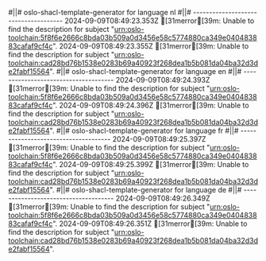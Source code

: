 #||# oslo-shacl-template-generator for language nl
#||# -------------------------------------
2024-09-09T08:49:23.353Z [31merror[39m: Unable to find the description for subject "[urn:oslo-toolchain:5f8f6e2666c8bda03b509a0d3456e58c5774880ca349e040483883cafaf9cf4c](tmp/workspace/report4/doc/applicatieprofiel/vrachtwagenparkeren/ontwerpstandaard/2023-11-30/all-vrachtwagenParkeren-ap.jsonld#L5042)".
2024-09-09T08:49:23.355Z [31merror[39m: Unable to find the description for subject "[urn:oslo-toolchain:cad28bd76b1538e0283b69a40923f268dea1b5b081da04ba32d3de2fabf15564](tmp/workspace/report4/doc/applicatieprofiel/vrachtwagenparkeren/ontwerpstandaard/2023-11-30/all-vrachtwagenParkeren-ap.jsonld#L5061)".
#||# oslo-shacl-template-generator for language en
#||# -------------------------------------
2024-09-09T08:49:24.393Z [31merror[39m: Unable to find the description for subject "[urn:oslo-toolchain:5f8f6e2666c8bda03b509a0d3456e58c5774880ca349e040483883cafaf9cf4c](tmp/workspace/report4/doc/applicatieprofiel/vrachtwagenparkeren/ontwerpstandaard/2023-11-30/all-vrachtwagenParkeren-ap.jsonld#L5042)".
2024-09-09T08:49:24.396Z [31merror[39m: Unable to find the description for subject "[urn:oslo-toolchain:cad28bd76b1538e0283b69a40923f268dea1b5b081da04ba32d3de2fabf15564](tmp/workspace/report4/doc/applicatieprofiel/vrachtwagenparkeren/ontwerpstandaard/2023-11-30/all-vrachtwagenParkeren-ap.jsonld#L5061)".
#||# oslo-shacl-template-generator for language fr
#||# -------------------------------------
2024-09-09T08:49:25.397Z [31merror[39m: Unable to find the description for subject "[urn:oslo-toolchain:5f8f6e2666c8bda03b509a0d3456e58c5774880ca349e040483883cafaf9cf4c](tmp/workspace/report4/doc/applicatieprofiel/vrachtwagenparkeren/ontwerpstandaard/2023-11-30/all-vrachtwagenParkeren-ap.jsonld#L5042)".
2024-09-09T08:49:25.399Z [31merror[39m: Unable to find the description for subject "[urn:oslo-toolchain:cad28bd76b1538e0283b69a40923f268dea1b5b081da04ba32d3de2fabf15564](tmp/workspace/report4/doc/applicatieprofiel/vrachtwagenparkeren/ontwerpstandaard/2023-11-30/all-vrachtwagenParkeren-ap.jsonld#L5061)".
#||# oslo-shacl-template-generator for language de
#||# -------------------------------------
2024-09-09T08:49:26.349Z [31merror[39m: Unable to find the description for subject "[urn:oslo-toolchain:5f8f6e2666c8bda03b509a0d3456e58c5774880ca349e040483883cafaf9cf4c](tmp/workspace/report4/doc/applicatieprofiel/vrachtwagenparkeren/ontwerpstandaard/2023-11-30/all-vrachtwagenParkeren-ap.jsonld#L5042)".
2024-09-09T08:49:26.351Z [31merror[39m: Unable to find the description for subject "[urn:oslo-toolchain:cad28bd76b1538e0283b69a40923f268dea1b5b081da04ba32d3de2fabf15564](tmp/workspace/report4/doc/applicatieprofiel/vrachtwagenparkeren/ontwerpstandaard/2023-11-30/all-vrachtwagenParkeren-ap.jsonld#L5061)".
